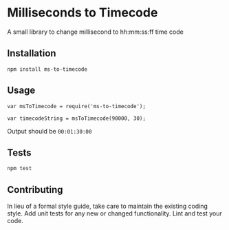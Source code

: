 Milliseconds to Timecode
=========

A small library to change millisecond to hh:mm:ss:ff time code

## Installation

  `npm install ms-to-timecode`

## Usage

    var msToTimecode = require('ms-to-timecode');

    var timecodeString = msToTimecode(90000, 30);
  
  
  Output should be `00:01:30:00`


## Tests

  `npm test`

## Contributing

In lieu of a formal style guide, take care to maintain the existing coding style. Add unit tests for any new or changed functionality. Lint and test your code.